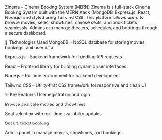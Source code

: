 Zinema – Cinema Booking System (MERN)
Zinema is a full-stack Cinema Booking System built with the MERN stack (MongoDB, Express.js, React, Node.js) and styled using Tailwind CSS. This platform allows users to browse movies, select showtimes, choose seats, and book tickets seamlessly. Admins can manage theaters, schedules, and bookings through a secure dashboard.

🔧 Technologies Used
MongoDB – NoSQL database for storing movies, bookings, and user data

Express.js – Backend framework for handling API requests

React – Frontend library for building dynamic user interfaces

Node.js – Runtime environment for backend development

Tailwind CSS – Utility-first CSS framework for responsive and clean UI

✨ Key Features
User registration and login

Browse available movies and showtimes

Seat selection with real-time availability updates

Secure ticket booking

Admin panel to manage movies, showtimes, and bookings